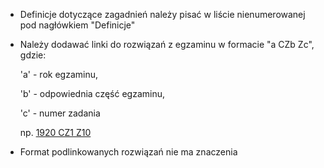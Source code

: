 * Definicje dotyczące zagadnień należy pisać w liście nienumerowanej pod nagłówkiem "Definicje"
* Należy dodawać linki do rozwiązań z egzaminu w formacie "a CZb Zc", 
gdzie:

  'a' - rok egzaminu, 

  'b' - odpowiednia część egzaminu, 

  'c' - numer zadania

  np. [1920 CZ1 Z10]()
  
* Format podlinkowanych rozwiązań nie ma znaczenia
